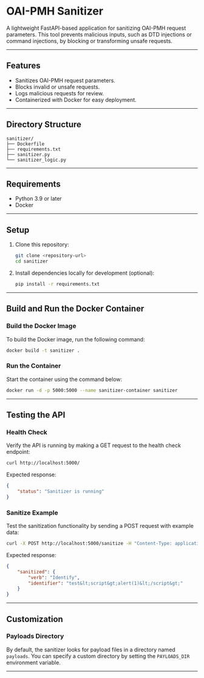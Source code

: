 # OAI-PMH Sanitizer

A lightweight FastAPI-based application for sanitizing OAI-PMH request parameters. This tool prevents malicious inputs, such as DTD injections or command injections, by blocking or transforming unsafe requests.

---

## Features
- Sanitizes OAI-PMH request parameters.
- Blocks invalid or unsafe requests.
- Logs malicious requests for review.
- Containerized with Docker for easy deployment.

---

## Directory Structure
```
sanitizer/
├── Dockerfile
├── requirements.txt
├── sanitizer.py
└── sanitizer_logic.py
```

---

## Requirements
- Python 3.9 or later
- Docker

---

## Setup

1. Clone this repository:
   ```bash
   git clone <repository-url>
   cd sanitizer
   ```

2. Install dependencies locally for development (optional):
   ```bash
   pip install -r requirements.txt
   ```

---

## Build and Run the Docker Container

### Build the Docker Image
To build the Docker image, run the following command:

```bash
docker build -t sanitizer .
```

### Run the Container
Start the container using the command below:

```bash
docker run -d -p 5000:5000 --name sanitizer-container sanitizer
```

---

## Testing the API

### Health Check
Verify the API is running by making a GET request to the health check endpoint:

```bash
curl http://localhost:5000/
```

Expected response:
```json
{
    "status": "Sanitizer is running"
}
```

### Sanitize Example
Test the sanitization functionality by sending a POST request with example data:

```bash
curl -X POST http://localhost:5000/sanitize -H "Content-Type: application/json" -d '{"verb": "Identify", "identifier": "test<script>alert(1)</script>"}'
```

Expected response:
```json
{
    "sanitized": {
        "verb": "Identify",
        "identifier": "test&lt;script&gt;alert(1)&lt;/script&gt;"
    }
}
```

---

## Customization

### Payloads Directory
By default, the sanitizer looks for payload files in a directory named `payloads`. You can specify a custom directory by setting the `PAYLOADS_DIR` environment variable.

---

